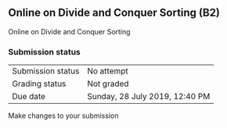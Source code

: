 <h2>Online on Divide and Conquer Sorting (B2)</h2>Online on Divide and Conquer Sorting<br />

<h3>Submission status</h3><table>
<tbody><tr>
<td>Submission status</td>
<td>No attempt</td>
</tr>
<tr>
<td>Grading status</td>
<td>Not graded</td>
</tr>
<tr>
<td>Due date</td>
<td>Sunday, 28 July 2019, 12:40 PM</td>
</tr>

</tbody>
</table>



Make changes to your submission




